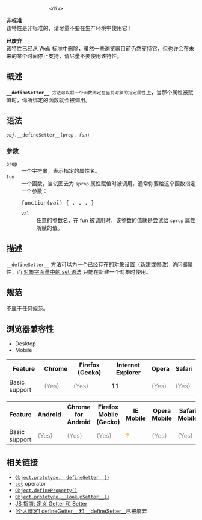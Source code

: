 
                
                  
                    <div>
 <section class="Quick_links" id="Quick_Links"><!-- --></section> <div class="overheadIndicator nonStandard nonStandardHeader"> 
      <p><strong><span title="This API has not been standardized."><i class="icon-warning-sign"> </i></span> &#x975E;&#x6807;&#x51C6;</strong><br> 
      &#x8BE5;&#x7279;&#x6027;&#x662F;&#x975E;&#x6807;&#x51C6;&#x7684;&#xFF0C;&#x8BF7;&#x5C3D;&#x91CF;&#x4E0D;&#x8981;&#x5728;&#x751F;&#x4EA7;&#x73AF;&#x5883;&#x4E2D;&#x4F7F;&#x7528;&#x5B83;&#xFF01;</p> 
      </div> <div class="overheadIndicator deprecated deprecatedHeader"> 
            <p><strong><span title="This is an obsolete API and is no longer guaranteed to work."><i class="icon-trash"> </i></span> &#x5DF2;&#x5E9F;&#x5F03;</strong><br>&#x8BE5;&#x7279;&#x6027;&#x5DF2;&#x7ECF;&#x4ECE; Web &#x6807;&#x51C6;&#x4E2D;&#x5220;&#x9664;&#xFF0C;&#x867D;&#x7136;&#x4E00;&#x4E9B;&#x6D4F;&#x89C8;&#x5668;&#x76EE;&#x524D;&#x4ECD;&#x7136;&#x652F;&#x6301;&#x5B83;&#xFF0C;&#x4F46;&#x4E5F;&#x8BB8;&#x4F1A;&#x5728;&#x672A;&#x6765;&#x7684;&#x67D0;&#x4E2A;&#x65F6;&#x95F4;&#x505C;&#x6B62;&#x652F;&#x6301;&#xFF0C;&#x8BF7;&#x5C3D;&#x91CF;&#x4E0D;&#x8981;&#x4F7F;&#x7528;&#x8BE5;&#x7279;&#x6027;&#x3002;</p> 
        </div></div>
<h2 id="Summary" name="Summary"><span class="def"><span>&#x6982;&#x8FF0;</span></span></h2>
<p><code><strong>__defineSetter__ </strong>&#x65B9;&#x6CD5;&#x53EF;&#x4EE5;&#x5C06;&#x4E00;&#x4E2A;&#x51FD;&#x6570;&#x7ED1;&#x5B9A;&#x5728;&#x5F53;&#x524D;&#x5BF9;&#x8C61;&#x7684;&#x6307;&#x5B9A;&#x5C5E;&#x6027;</code>&#x4E0A;&#xFF0C;&#x5F53;&#x90A3;&#x4E2A;&#x5C5E;&#x6027;&#x88AB;&#x8D4B;&#x503C;&#x65F6;&#xFF0C;&#x4F60;&#x6240;&#x7ED1;&#x5B9A;&#x7684;&#x51FD;&#x6570;&#x5C31;&#x4F1A;&#x88AB;&#x8C03;&#x7528;&#x3002;</p>
<h2 id="Syntax" name="Syntax">&#x8BED;&#x6CD5;</h2>
<pre class="syntaxbox"><code><var>obj</var>.__defineSetter__(<var>prop</var>, <var>fun</var>)</code></pre>
<h3 id="Parameters" name="Parameters">&#x53C2;&#x6570;</h3>
<dl>
 <dt>
  <code>prop</code></dt>
 <dd>
  &#x4E00;&#x4E2A;&#x5B57;&#x7B26;&#x4E32;&#xFF0C;&#x8868;&#x793A;&#x6307;&#x5B9A;&#x7684;&#x5C5E;&#x6027;&#x540D;&#x3002;</dd>
 <dt>
  <code>fun</code></dt>
 <dd>
  &#x4E00;&#x4E2A;&#x51FD;&#x6570;&#xFF0C;&#x5F53;&#x8BD5;&#x56FE;&#x53BB;&#x4E3A; <code>sprop</code> &#x5C5E;&#x6027;&#x8D4B;&#x503C;&#x65F6;&#x88AB;&#x8C03;&#x7528;&#x3002;&#x901A;&#x5E38;&#x4F60;&#x8981;&#x7ED9;&#x8FD9;&#x4E2A;&#x51FD;&#x6570;&#x6307;&#x5B9A;&#x4E00;&#x4E2A;&#x53C2;&#x6570;&#xFF1A;<br>
  <pre>function(<var>val</var>) { . . . }</pre>
  <dl>
   <dt>
    <code>val</code></dt>
   <dd>
    &#x4EFB;&#x610F;&#x7684;&#x53C2;&#x6570;&#x540D;&#xFF0C;&#x5728; fun &#x88AB;&#x8C03;&#x7528;&#x65F6;&#xFF0C;&#x8BE5;&#x53C2;&#x6570;&#x7684;&#x503C;&#x5C31;&#x662F;&#x5C1D;&#x8BD5;&#x7ED9; <code>sprop</code> &#x5C5E;&#x6027;&#x6240;&#x8D4B;&#x7684;&#x503C;&#x3002;</dd>
  </dl>
 </dd>
</dl>
<h2 id="Description" name="Description">&#x63CF;&#x8FF0;</h2>
<p><code>__defineSetter__</code> &#x65B9;&#x6CD5;&#x53EF;&#x4EE5;&#x4E3A;&#x4E00;&#x4E2A;&#x5DF2;&#x7ECF;&#x5B58;&#x5728;&#x7684;&#x5BF9;&#x8C61;&#x8BBE;&#x7F6E;&#xFF08;&#x65B0;&#x5EFA;&#x6216;&#x4FEE;&#x6539;&#xFF09;&#x8BBF;&#x95EE;&#x5668;&#x5C5E;&#x6027;&#xFF0C;&#x800C; <a class="new" href="/zh-CN/docs/Web/JavaScript/Reference/Operators/set" title="&#x6B64;&#x9875;&#x9762;&#x4ECD;&#x672A;&#x88AB;&#x672C;&#x5730;&#x5316;, &#x671F;&#x5F85;&#x60A8;&#x7684;&#x7FFB;&#x8BD1;!">&#x5BF9;&#x8C61;&#x5B57;&#x9762;&#x91CF;&#x4E2D;&#x7684; set &#x8BED;&#x6CD5;</a> &#x53EA;&#x80FD;&#x5728;&#x65B0;&#x5EFA;&#x4E00;&#x4E2A;&#x5BF9;&#x8C61;&#x65F6;&#x4F7F;&#x7528;&#x3002;</p>
<h2 id="Specifications" name="Specifications">&#x89C4;&#x8303;</h2>
<p>&#x4E0D;&#x5C5E;&#x4E8E;&#x4EFB;&#x4F55;&#x89C4;&#x8303;&#x3002;</p>
<h2 id="Browser_compatibility" name="Browser_compatibility"><span class="def"><span>&#x6D4F;&#x89C8;&#x5668;&#x517C;&#x5BB9;&#x6027;</span></span></h2>
<div>
 <div class="htab"> 
    <a id="AutoCompatibilityTable" name="AutoCompatibilityTable"></a> 
    <ul> 
        <li class="selected"><a>Desktop</a></li> 
        <li><a>Mobile</a></li> 
    </ul> 
</div></div>
<div id="compat-desktop">
 <table class="compat-table">
  <tbody>
   <tr>
    <th>Feature</th>
    <th>Chrome</th>
    <th>Firefox (Gecko)</th>
    <th>Internet Explorer</th>
    <th>Opera</th>
    <th>Safari</th>
   </tr>
   <tr>
    <td>Basic support</td>
    <td><span style="color: #888;" title="Please update this with the earliest version of support.">(Yes)</span></td>
    <td><span style="color: #888;" title="Please update this with the earliest version of support.">(Yes)</span></td>
    <td>11</td>
    <td><span style="color: #888;" title="Please update this with the earliest version of support.">(Yes)</span></td>
    <td><span style="color: #888;" title="Please update this with the earliest version of support.">(Yes)</span></td>
   </tr>
  </tbody>
 </table>
</div>
<div id="compat-mobile">
 <table class="compat-table">
  <tbody>
   <tr>
    <th>Feature</th>
    <th>Android</th>
    <th>Chrome for Android</th>
    <th>Firefox Mobile (Gecko)</th>
    <th>IE Mobile</th>
    <th>Opera Mobile</th>
    <th>Safari Mobile</th>
   </tr>
   <tr>
    <td>Basic support</td>
    <td><span style="color: #888;" title="Please update this with the earliest version of support.">(Yes)</span></td>
    <td><span style="color: #888;" title="Please update this with the earliest version of support.">(Yes)</span></td>
    <td><span style="color: #888;" title="Please update this with the earliest version of support.">(Yes)</span></td>
    <td><span style="color: rgb(255, 153, 0);" title="Compatibility unknown; please update this.">?</span></td>
    <td><span style="color: #888;" title="Please update this with the earliest version of support.">(Yes)</span></td>
    <td><span style="color: #888;" title="Please update this with the earliest version of support.">(Yes)</span></td>
   </tr>
  </tbody>
 </table>
</div>
<h2 id="See_also" name="See_also">&#x76F8;&#x5173;&#x94FE;&#x63A5;</h2>
<ul>
 <li><a href="/zh-CN/docs/Web/JavaScript/Reference/Global_Objects/Object/__defineGetter__" title="__defineGetter__ &#x65B9;&#x6CD5;&#x53EF;&#x4EE5;&#x5C06;&#x4E00;&#x4E2A;&#x51FD;&#x6570;&#x7ED1;&#x5B9A;&#x5728;&#x5F53;&#x524D;&#x5BF9;&#x8C61;&#x7684;&#x6307;&#x5B9A;&#x5C5E;&#x6027;&#x4E0A;&#xFF0C;&#x5F53;&#x90A3;&#x4E2A;&#x5C5E;&#x6027;&#x7684;&#x503C;&#x88AB;&#x8BFB;&#x53D6;&#x65F6;&#xFF0C;&#x4F60;&#x6240;&#x7ED1;&#x5B9A;&#x7684;&#x51FD;&#x6570;&#x5C31;&#x4F1A;&#x88AB;&#x8C03;&#x7528;&#x3002;"><code>Object.prototype.__defineGetter__()</code></a></li>
 <li><a class="new" href="/zh-CN/docs/Web/JavaScript/Reference/Operators/set" title="&#x6B64;&#x9875;&#x9762;&#x4ECD;&#x672A;&#x88AB;&#x672C;&#x5730;&#x5316;, &#x671F;&#x5F85;&#x60A8;&#x7684;&#x7FFB;&#x8BD1;!"><code>set</code></a> operator</li>
 <li><a href="/zh-CN/docs/Web/JavaScript/Reference/Global_Objects/Object/defineProperty" title="Object.defineProperty() &#x65B9;&#x6CD5;&#x76F4;&#x63A5;&#x5728;&#x4E00;&#x4E2A;&#x5BF9;&#x8C61;&#x4E0A;&#x5B9A;&#x4E49;&#x4E00;&#x4E2A;&#x65B0;&#x5C5E;&#x6027;&#xFF0C;&#x6216;&#x8005;&#x4FEE;&#x6539;&#x4E00;&#x4E2A;&#x5DF2;&#x7ECF;&#x5B58;&#x5728;&#x7684;&#x5C5E;&#x6027;&#xFF0C; &#x5E76;&#x8FD4;&#x56DE;&#x8FD9;&#x4E2A;&#x5BF9;&#x8C61;&#x3002;"><code>Object.defineProperty()</code></a></li>
 <li><a class="new" href="/zh-CN/docs/Web/JavaScript/Reference/Global_Objects/Object/__lookupSetter__" title="&#x6B64;&#x9875;&#x9762;&#x4ECD;&#x672A;&#x88AB;&#x672C;&#x5730;&#x5316;, &#x671F;&#x5F85;&#x60A8;&#x7684;&#x7FFB;&#x8BD1;!"><code>Object.prototype.__lookupSetter__()</code></a></li>
 <li><a href="/zh-CN/docs/Web/JavaScript/Guide/Working_with_Objects#Defining_getters_and_setters">JS &#x6307;&#x5357;: &#x5B9A;&#x4E49; Getter &#x548C; Setter</a></li>
 <li><a class="external" href="http://whereswalden.com/2010/04/16/more-spidermonkey-changes-ancient-esoteric-very-rarely-used-syntax-for-creating-getters-and-setters-is-being-removed/">[&#x4E2A;&#x4EBA;&#x535A;&#x5BA2;] defineGetter__ &#x548C; __defineSetter__</a>&#x5DF2;&#x88AB;&#x5E9F;&#x5F03;</li>
</ul>
                  
                
              